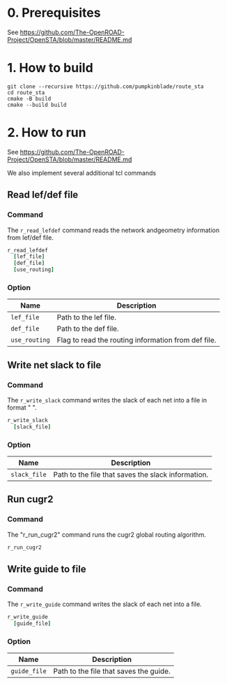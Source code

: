 # 0. Prerequisites
See https://github.com/The-OpenROAD-Project/OpenSTA/blob/master/README.md

# 1. How to build
```shell
git clone --recursive https://github.com/pumpkinblade/route_sta
cd route_sta
cmake -B build
cmake --build build
```

# 2. How to run
See https://github.com/The-OpenROAD-Project/OpenSTA/blob/master/README.md

We also implement several additional tcl commands

## Read lef/def file
### Command
The `r_read_lefdef` command reads the network andgeometry information from lef/def file.
```tcl
r_read_lefdef
  [lef_file]
  [def_file]
  [use_routing]
```
### Option
| Name | Description |
| ----- | ----- |
| `lef_file` | Path to the lef file. |
| `def_file` | Path to the def file. |
| `use_routing` | Flag to read the routing information from def file. |

## Write net slack to file
### Command
The `r_write_slack` command writes the slack of each net into a file in format "<net-name> <slack>".
```tcl
r_write_slack
  [slack_file]
```
### Option
| Name | Description |
| ----- | ----- |
| `slack_file` | Path to the file that saves the slack information. |

## Run cugr2
### Command
The "r_run_cugr2" command runs the cugr2 global routing algorithm.
```tcl
r_run_cugr2
```

## Write guide to file
### Command
The `r_write_guide` command writes the slack of each net into a file.
```tcl
r_write_guide
  [guide_file]
```
### Option
| Name | Description |
| ----- | ----- |
| `guide_file` | Path to the file that saves the guide. |

